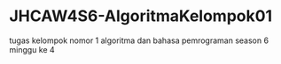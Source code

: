 # JHCAW4S6-AlgoritmaKelompok01
tugas kelompok nomor 1 algoritma dan bahasa pemrograman season 6 minggu ke 4
